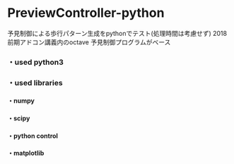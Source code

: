 # PreviewController-python
予見制御による歩行パターン生成をpythonでテスト(処理時間は考慮せず) 
2018 前期アドコン講義内のoctave 予見制御プログラムがベース

### ・used python3

### ・used libraries
#### ・numpy
#### ・scipy
#### ・python control
#### ・matplotlib

